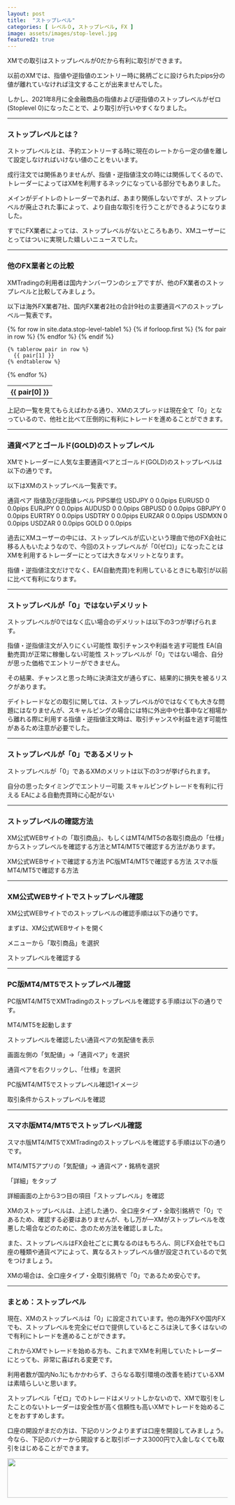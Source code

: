 ```yaml
---
layout: post
title:  "ストップレベル"
categories: [ レベル０, ストップレベル, FX ]
image: assets/images/stop-level.jpg
featured2: true
---
```

XMでの取引はストップレベルが0だから有利に取引ができます。

以前のXMでは、指値や逆指値のエントリー時に銘柄ごとに設けられたpips分の値が離れていなければ注文することが出来ませんでした。

しかし、2021年8月に全金融商品の指値および逆指値のストップレベルがゼロ(Stoplevel 0)になったことで、より取引が行いやすくなりました。

<hr>

### ストップレベルとは？


ストップレベルとは、予約エントリーする時に現在のレートから一定の値を離して設定しなければいけない値のことをいいます。

成行注文では関係ありませんが、指値・逆指値注文の時には関係してくるので、トレーダーによってはXMを利用するネックになっている部分でもありました。

メインがデイトレのトレーダーであれば、あまり関係しないですが、ストップレベルが廃止された事によって、より自由な取引を行うことができるようになりました。

すでにFX業者によっては、ストップレベルがないところもあり、XMユーザーにとってはついに実現した嬉しいニュースでした。


<hr>

### 他のFX業者との比較

XMTradingの利用者は国内ナンバーワンのシェアですが、他のFX業者のストップレベルと比較してみましょう。

以下は海外FX業者7社、国内FX業者2社の合計9社の主要通貨ペアのストップレベル一覧表です。

<table>
  {% for row in site.data.stop-level-table1 %}
    {% if forloop.first %}
    <tr>
      {% for pair in row %}
        <th>{{ pair[0] }}</th>
      {% endfor %}
    </tr>
    {% endif %}

    {% tablerow pair in row %}
      {{ pair[1] }}
    {% endtablerow %}
  {% endfor %}
</table>

上記の一覧を見てもらえばわかる通り、XMのスプレッドは現在全て「0」となっているので、他社と比べて圧倒的に有利にトレードを進めることができます。

<hr>

### 通貨ペアとゴールド(GOLD)のストップレベル

XMでトレーダーに人気な主要通貨ペアとゴールド(GOLD)のストップレベルは以下の通りです。

 以下はXMのストップレベル一覧表です。

通貨ペア	指値及び逆指値レベル	PIPS単位
USDJPY	0	0.0pips
EURUSD	0	0.0pips
EURJPY	0	0.0pips
AUDUSD	0	0.0pips
GBPUSD	0	0.0pips
GBPJPY	0	0.0pips
EURTRY	0	0.0pips
USDTRY	0	0.0pips
EURZAR	0	0.0pips
USDMXN	0	0.0pips
USDZAR	0	0.0pips
GOLD	0	0.0pips

過去にXMユーザーの中には、ストップレベルが広いという理由で他のFX会社に移る人もいたようなので、今回のストップレベルが「0(ゼロ)」になったことはXMを利用するトレーダーにとっては大きなメリットとなります。

指値・逆指値注文だけでなく、EA(自動売買)を利用しているときにも取引が以前に比べて有利になります。

<hr>

### ストップレベルが「0」ではないデメリット

ストップレベルが0ではなく広い場合のデメリットは以下の3つが挙げられます。

指値・逆指値注文が入りにくい可能性
取引チャンスや利益を逃す可能性
EA(自動売買)が正常に稼働しない可能性
ストップレベルが「0」ではない場合、自分が思った価格でエントリーができません。

その結果、チャンスと思った時に決済注文が通らずに、結果的に損失を被るリスクがあります。

デイトレードなどの取引に関しては、ストップレベルが0ではなくても大きな問題にはなりませんが、スキャルピングの場合には特に外出中や仕事中など相場から離れる際に利用する指値・逆指値注文時は、取引チャンスや利益を逃す可能性があるため注意が必要でした。



<hr>

### ストップレベルが「0」であるメリット

ストップレベルが「0」であるXMのメリットは以下の3つが挙げられます。

自分の思ったタイミングでエントリー可能
スキャルピングトレードを有利に行える
EAによる自動売買時に心配がない


<hr>

### ストップレベルの確認方法

XM公式WEBサイトの「取引商品」、もしくはMT4/MT5の各取引商品の「仕様」からストップレベルを確認する方法とMT4/MT5で確認する方法があります。

XM公式WEBサイトで確認する方法
PC版MT4/MT5で確認する方法
スマホ版MT4/MT5で確認する方法

<hr>

### XM公式WEBサイトでストップレベル確認

XM公式WEBサイトでのストップレベルの確認手順は以下の通りです。

まずは、XM公式WEBサイトを開く

メニューから「取引商品」を選択

ストップレベルを確認する


<hr>

### PC版MT4/MT5でストップレベル確認

PC版MT4/MT5でXMTradingのストップレベルを確認する手順は以下の通りです。

MT4/MT5を起動します

ストップレベルを確認したい通貨ペアの気配値を表示

画面左側の「気配値」→「通貨ペア」を選択

通貨ペアを右クリックし、「仕様」を選択

PC版MT4/MT5でストップレベル確認1イメージ

取引条件からストップレベルを確認


<hr>

### スマホ版MT4/MT5でストップレベル確認


スマホ版MT4/MT5でXMTradingのストップレベルを確認する手順は以下の通りです。

MT4/MT5アプリの「気配値」→ 通貨ペア・銘柄を選択

「詳細」をタップ

詳細画面の上から3つ目の項目「ストップレベル」を確認

XMのストップレベルは、上述した通り、全口座タイプ・全取引銘柄で「0」であるため、確認する必要はありませんが、もし万が一XMがストップレベルを改悪した場合などのために、念のため方法を確認しました。

また、ストップレベルはFX会社ごとに異なるのはもちろん、同じFX会社でも口座の種類や通貨ペアによって、異なるストップレベル値が設定されているので気をつけましょう。

XMの場合は、全口座タイプ・全取引銘柄で「0」であるため安心です。

<hr>

### まとめ：ストップレベル

現在、XMのストップレベルは「0」に設定されています。他の海外FXや国内FXでも、ストップレベルを完全にゼロで提供しているところは決して多くはないので有利にトレードを進めることができます。

これからXMでトレードを始める方も、これまでXMを利用していたトレーダーにとっても、非常に喜ばれる変更です。

利用者数が国内No.1にもかかわらず、さらなる取引環境の改善を続けているXMは素晴らしいと思います。

ストップレベル「ゼロ」でのトレードはメリットしかないので、XMで取引をしたことのないトレーダーは安全性が高く信頼性も高いXMでトレードを始めることをおすすめします。

口座の開設がまだの方は、下記のリンクよりまずは口座を開設してみましょう。
今なら、下記のバナーから開設すると取引ボーナス3000円で入金しなくても取引をはじめることができます。

<a href="https://clicks.affstrack.com/c?m=9257&c=550036" referrerpolicy="no-referrer-when-downgrade"><img src="https://ads.affstrack.com/i/9257?c=550036" width="728" height="90" referrerpolicy="no-referrer-when-downgrade"/></a>